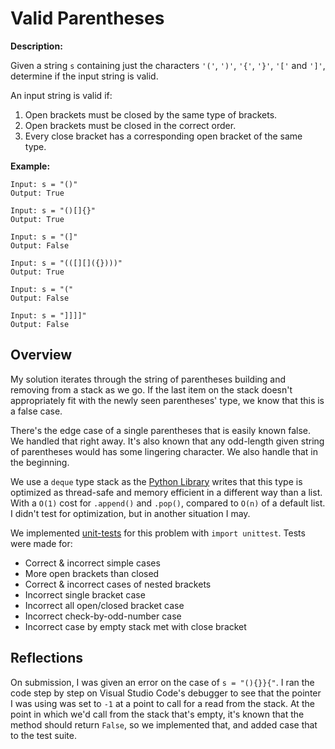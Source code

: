 # Valid Parentheses

**Description:**

Given a string `s` containing just the characters `'('`, `')'`, `'{'`, `'}'`, `'['` and `']'`, determine if the input string is valid.

An input string is valid if:

1. Open brackets must be closed by the same type of brackets.
2. Open brackets must be closed in the correct order.
3. Every close bracket has a corresponding open bracket of the same type.


**Example:**
```
Input: s = "()"
Output: True

Input: s = "()[]{}"
Output: True

Input: s = "(]"
Output: False

Input: s = "(([][]({})))"
Output: True

Input: s = "("
Output: False

Input: s = "]]]]"
Output: False
```

## Overview

My solution iterates through the string of parentheses building and removing from a stack as we go. If the last item on the stack doesn't appropriately fit with the newly seen parentheses' type, we know that this is a false case.

There's the edge case of a single parentheses that is easily known false. We handled that right away. It's also known that any odd-length given string of parentheses would has some lingering character. We also handle that in the beginning.

We use a `deque` type stack as the [Python Library](https://docs.python.org/3/library/collections.html#collections.deque) writes that this type is optimized as thread-safe and memory efficient in a different way than a list. With a `O(1)` cost for `.append()` and `.pop()`, compared to `O(n)` of a default list. I didn't test for optimization, but in another situation I may.

We implemented [unit-tests](https://github.com/bmmurthum/LeetCode-Problems/blob/master/Easy/Valid-Parentheses/test.py) for this problem with `import unittest`. Tests were made for:
- Correct & incorrect simple cases
- More open brackets than closed
- Correct & incorrect cases of nested brackets
- Incorrect single bracket case
- Incorrect all open/closed bracket case
- Incorrect check-by-odd-number case
- Incorrect case by empty stack met with close bracket

## Reflections

On submission, I was given an error on the case of `s = "(){}}{"`. I ran the code step by step on Visual Studio Code's debugger to see that the pointer I was using was set to `-1` at a point to call for a read from the stack. At the point in which we'd call from the stack that's empty, it's known that the method should return `False`, so we implemented that, and added case that to the test suite.